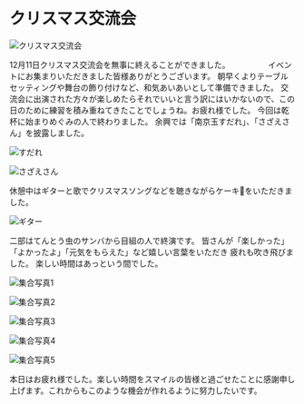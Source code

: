 # クリスマス交流会

![クリスマス交流会](https://storage.googleapis.com/smile-blog/2024-12-12/2F9DE2DD-8E64-4A68-B7F8-6E6189A434F8.webp)

12月11日クリスマス交流会を無事に終えることができました。　　　　　
イベントにお集まりいただきました皆様ありがとうございます。
朝早くよりテーブルセッティングや舞台の飾り付けなど、和気あいあいとして準備できました。
交流会に出演された方々が楽しめたらそれでいいと言う訳にはいかないので、この日のために練習を積み重ねてきたことでしょうね。お疲れ様でした。
今回は乾杯に始まりめぐみの人で終わりました。
余興では「南京玉すだれ」、「さざえさん」を披露しました。

![すだれ](https://storage.googleapis.com/smile-blog/2024-12-12/_.webp)

![さざえさん](https://storage.googleapis.com/smile-blog/2024-12-12/%E3%82%B9%E3%82%AF%E3%83%AA%E3%83%BC%E3%83%B3%E3%82%B7%E3%83%A7%E3%83%83%E3%83%88%202024-12-14%2016.51.06.webp)

休憩中はギターと歌でクリスマスソングなどを聴きながらケーキ🍰をいただきました。

![ギター](https://storage.googleapis.com/smile-blog/2024-12-12/S__1982512.webp)

二部はてんとう虫のサンバから目組の人で終演です。
皆さんが「楽しかった」「よかったよ」「元気をもらえた」など嬉しい言葉をいただき
疲れも吹き飛びました。
楽しい時間はあっという間でした。

![集合写真1](https://storage.googleapis.com/smile-blog/2024-12-12/S__3514456.webp)

![集合写真2](https://storage.googleapis.com/smile-blog/2024-12-12/S__3514458.webp)

![集合写真3](https://storage.googleapis.com/smile-blog/2024-12-12/S__3514459.webp)

![集合写真4](https://storage.googleapis.com/smile-blog/2024-12-12/S__3514460.webp)

![集合写真5](https://storage.googleapis.com/smile-blog/2024-12-12/S__3514461.webp)

本日はお疲れ様でした。楽しい時間をスマイルの皆様と過ごせたことに感謝申し上げます。これからもこのような機会が作れるように努力したいです。
